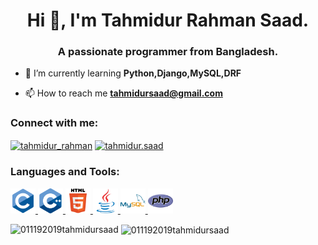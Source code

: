 <h1 align="center">Hi 👋, I'm Tahmidur Rahman Saad.</h1>
<h3 align="center">A passionate programmer from Bangladesh.</h3>

- 🌱 I’m currently learning **Python,Django,MySQL,DRF**

- 📫 How to reach me **tahmidursaad@gmail.com**

<h3 align="left">Connect with me:</h3>
<p align="left">
<a href="https://linkedin.com/in/tahmidur_rahman" target="blank"><img align="center" src="https://raw.githubusercontent.com/rahuldkjain/github-profile-readme-generator/master/src/images/icons/Social/linked-in-alt.svg" alt="tahmidur_rahman" height="30" width="40" /></a>
<a href="https://instagram.com/tahmidur.saad" target="blank"><img align="center" src="https://raw.githubusercontent.com/rahuldkjain/github-profile-readme-generator/master/src/images/icons/Social/instagram.svg" alt="tahmidur.saad" height="30" width="40" /></a>
</p>

<h3 align="left">Languages and Tools:</h3>
<p align="left"> <a href="https://www.cprogramming.com/" target="_blank" rel="noreferrer"> <img src="https://raw.githubusercontent.com/devicons/devicon/master/icons/c/c-original.svg" alt="c" width="40" height="40"/> </a> <a href="https://www.w3schools.com/cpp/" target="_blank" rel="noreferrer"> <img src="https://raw.githubusercontent.com/devicons/devicon/master/icons/cplusplus/cplusplus-original.svg" alt="cplusplus" width="40" height="40"/> </a> <a href="https://www.w3.org/html/" target="_blank" rel="noreferrer"> <img src="https://raw.githubusercontent.com/devicons/devicon/master/icons/html5/html5-original-wordmark.svg" alt="html5" width="40" height="40"/> </a> <a href="https://www.java.com" target="_blank" rel="noreferrer"> <img src="https://raw.githubusercontent.com/devicons/devicon/master/icons/java/java-original.svg" alt="java" width="40" height="40"/> </a> <a href="https://www.mysql.com/" target="_blank" rel="noreferrer"> <img src="https://raw.githubusercontent.com/devicons/devicon/master/icons/mysql/mysql-original-wordmark.svg" alt="mysql" width="40" height="40"/> </a> <a href="https://www.php.net" target="_blank" rel="noreferrer"> <img src="https://raw.githubusercontent.com/devicons/devicon/master/icons/php/php-original.svg" alt="php" width="40" height="40"/> </a> </p>

<p><img align="left" src="https://github-readme-stats.vercel.app/api/top-langs?username=011192019tahmidursaad&show_icons=true&locale=en&layout=compact" alt="011192019tahmidursaad" /></p>

<p>&nbsp;<img align="center" src="https://github-readme-stats.vercel.app/api?username=011192019tahmidursaad&show_icons=true&locale=en" alt="011192019tahmidursaad" /></p>

